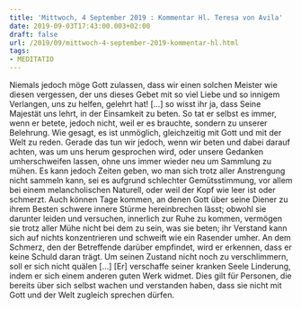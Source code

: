 ```yaml
---
title: 'Mittwoch, 4 September 2019 : Kommentar Hl. Teresa von Avila'
date: 2019-09-03T17:43:00.003+02:00
draft: false
url: /2019/09/mittwoch-4-september-2019-kommentar-hl.html
tags: 
- MEDITATIO
---
```


Niemals jedoch möge Gott zulassen, dass wir einen solchen Meister wie diesen vergessen, der uns dieses Gebet mit so viel Liebe und so innigem Verlangen, uns zu helfen, gelehrt hat! \[…\] so wisst ihr ja, dass Seine Majestät uns lehrt, in der Einsamkeit zu beten. So tat er selbst es immer, wenn er betete, jedoch nicht, weil er es brauchte, sondern zu unserer Belehrung. Wie gesagt, es ist unmöglich, gleichzeitig mit Gott und mit der Welt zu reden. Gerade das tun wir jedoch, wenn wir beten und dabei darauf achten, was um uns herum gesprochen wird, oder unsere Gedanken umherschweifen lassen, ohne uns immer wieder neu um Sammlung zu mühen. Es kann jedoch Zeiten geben, wo man sich trotz aller Anstrengung nicht sammeln kann, sei es aufgrund schlechter Gemütsstimmung, vor allem bei einem melancholischen Naturell, oder weil der Kopf wie leer ist oder schmerzt. Auch können Tage kommen, an denen Gott über seine Diener zu ihrem Besten schwere innere Stürme hereinbrechen lässt; obwohl sie darunter leiden und versuchen, innerlich zur Ruhe zu kommen, vermögen sie trotz aller Mühe nicht bei dem zu sein, was sie beten; ihr Verstand kann sich auf nichts konzentrieren und schweift wie ein Rasender umher. An dem Schmerz, den der Betreffende darüber empfindet, wird er erkennen, dass er keine Schuld daran trägt. Um seinen Zustand nicht noch zu verschlimmern, soll er sich nicht quälen \[…\] \[Er\] verschaffe seiner kranken Seele Linderung, indem er sich einem anderen guten Werk widmet. Dies gilt für Personen, die bereits über sich selbst wachen und verstanden haben, dass sie nicht mit Gott und der Welt zugleich sprechen dürfen.